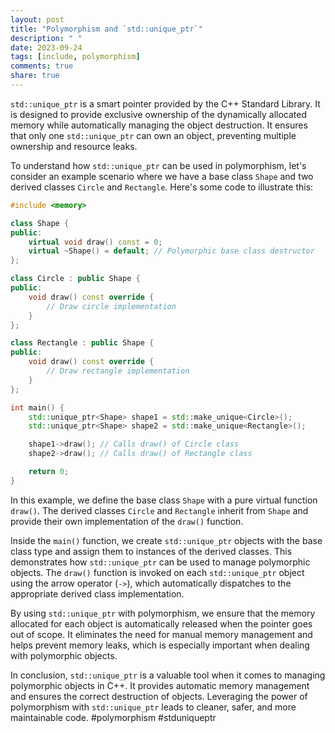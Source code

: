 ```yaml
---
layout: post
title: "Polymorphism and `std::unique_ptr`"
description: " "
date: 2023-09-24
tags: [include, polymorphism]
comments: true
share: true
---
```


`std::unique_ptr` is a smart pointer provided by the C++ Standard Library. It is designed to provide exclusive ownership of the dynamically allocated memory while automatically managing the object destruction. It ensures that only one `std::unique_ptr` can own an object, preventing multiple ownership and resource leaks.

To understand how `std::unique_ptr` can be used in polymorphism, let's consider an example scenario where we have a base class `Shape` and two derived classes `Circle` and `Rectangle`. Here's some code to illustrate this:

```cpp
#include <memory>

class Shape {
public:
    virtual void draw() const = 0;
    virtual ~Shape() = default; // Polymorphic base class destructor
};

class Circle : public Shape {
public:
	void draw() const override {
		// Draw circle implementation
	}
};

class Rectangle : public Shape {
public:
	void draw() const override {
		// Draw rectangle implementation
	}
};

int main() {
    std::unique_ptr<Shape> shape1 = std::make_unique<Circle>();
    std::unique_ptr<Shape> shape2 = std::make_unique<Rectangle>();

    shape1->draw(); // Calls draw() of Circle class
    shape2->draw(); // Calls draw() of Rectangle class

    return 0;
}
```

In this example, we define the base class `Shape` with a pure virtual function `draw()`. The derived classes `Circle` and `Rectangle` inherit from `Shape` and provide their own implementation of the `draw()` function.

Inside the `main()` function, we create `std::unique_ptr` objects with the base class type and assign them to instances of the derived classes. This demonstrates how `std::unique_ptr` can be used to manage polymorphic objects. The `draw()` function is invoked on each `std::unique_ptr` object using the arrow operator (`->`), which automatically dispatches to the appropriate derived class implementation.

By using `std::unique_ptr` with polymorphism, we ensure that the memory allocated for each object is automatically released when the pointer goes out of scope. It eliminates the need for manual memory management and helps prevent memory leaks, which is especially important when dealing with polymorphic objects.

In conclusion, `std::unique_ptr` is a valuable tool when it comes to managing polymorphic objects in C++. It provides automatic memory management and ensures the correct destruction of objects. Leveraging the power of polymorphism with `std::unique_ptr` leads to cleaner, safer, and more maintainable code. #polymorphism #stduniqueptr